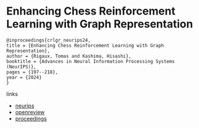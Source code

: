 # Enhancing Chess Reinforcement Learning with Graph Representation

```
@inproceedings{crlgr_neurips24,
title = {Enhancing Chess Reinforcement Learning with Graph Representation},
author = {Rigaux, Tomas and Kashima, Hisashi},
booktitle = {Advances in Neural Information Processing Systems (NeurIPS)},
pages = {197--218},
year = {2024}
}
```

links
- [neurips](https://nips.cc/Conferences/2024/Schedule?showEvent=96325)
- [openreview](https://openreview.net/forum?id=97OvPgmjRN)
- [proceedings](https://papers.nips.cc//paper_files/paper/2024/hash/008a16ead32f932b711788c276890456-Abstract-Conference.html)
